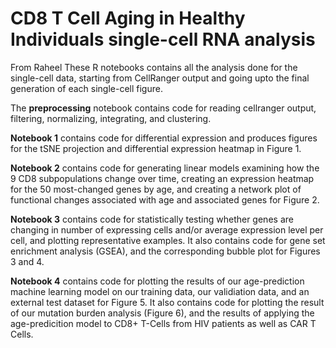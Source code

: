 # CD8 T Cell Aging in Healthy Individuals single-cell RNA analysis
From Raheel
These R notebooks contains all the analysis done for the single-cell data, starting from CellRanger output and going upto the final generation of each single-cell figure. 

The **preprocessing** notebook contains code for reading cellranger output, filtering, normalizing, integrating, and clustering.

**Notebook 1** contains code for differential expression and produces figures for the tSNE projection and differential expression heatmap in Figure 1.

**Notebook 2** contains code for generating linear models examining how the 9 CD8 subpopulations change over time, creating an expression heatmap for the 50 most-changed genes by age, and creating a network plot of functional changes associated with age and associated genes for Figure 2.

**Notebook 3** contains code for statistically testing whether genes are changing in number of expressing cells and/or average expression level per cell, and plotting representative examples. It also contains code for gene set enrichment analysis (GSEA), and the corresponding bubble plot for Figures 3 and 4.

**Notebook 4** contains code for plotting the results of our age-prediction machine learning model on our training data, our validiation data, and an external test dataset for Figure 5. It also contains code for plotting the result of our mutation burden analysis (Figure 6), and the results of applying the age-predicition model to CD8+ T-Cells from HIV patients as well as CAR T Cells. 


